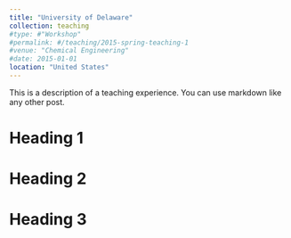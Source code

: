 ```yaml
---
title: "University of Delaware"
collection: teaching
#type: #"Workshop"
#permalink: #/teaching/2015-spring-teaching-1
#venue: "Chemical Engineering"
#date: 2015-01-01
location: "United States"
---
```


This is a description of a teaching experience. You can use markdown like any other post.

Heading 1
======

Heading 2
======

Heading 3
======

